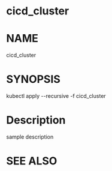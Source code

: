cicd_cluster
==================================================

# NAME

  cicd_cluster

# SYNOPSIS

  kubectl apply --recursive -f cicd_cluster

# Description

sample description

# SEE ALSO

